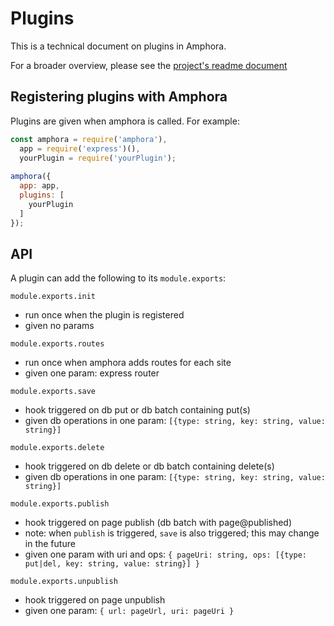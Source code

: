 Plugins
=======

This is a technical document on plugins in Amphora.

For a broader overview, please see the [project's readme document](https://github.com/nymag/amphora)

## Registering plugins with Amphora

Plugins are given when amphora is called. For example:

```javascript
const amphora = require('amphora'),
  app = require('express')(),
  yourPlugin = require('yourPlugin');
  
amphora({
  app: app,
  plugins: [
    yourPlugin
  ]
});
```

## API

A plugin can add the following to its `module.exports`:
 
`module.exports.init`
   - run once when the plugin is registered
   - given no params

`module.exports.routes`
   - run once when amphora adds routes for each site
   - given one param: express router

`module.exports.save`
   - hook triggered on db put or db batch containing put(s)
   - given db operations in one param: `[{type: string, key: string, value: string}]`

`module.exports.delete`
   - hook triggered on db delete or db batch containing delete(s)
   - given db operations in one param: `[{type: string, key: string, value: string}]`

`module.exports.publish`
   - hook triggered on page publish (db batch with page@published)
   - note: when `publish` is triggered, `save` is also triggered; this may change in the future
   - given one param with uri and ops: `{ pageUri: string, ops: [{type: put|del, key: string, value: string}] }`

`module.exports.unpublish`
   - hook triggered on page unpublish
   - given one param: `{ url: pageUrl, uri: pageUri }`
